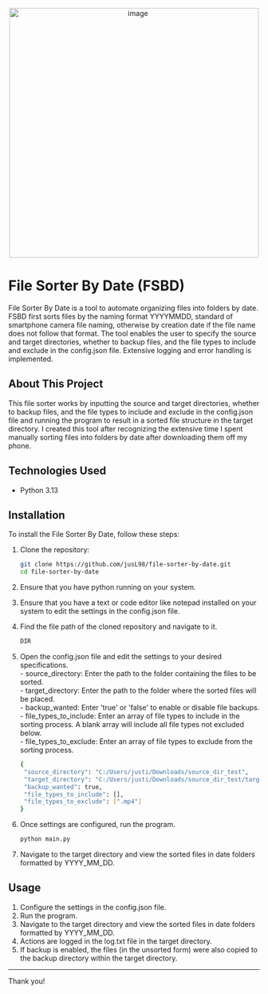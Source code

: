 <p align="center">
   <img width="500" alt="image" src=""/>
</p>

# File Sorter By Date (FSBD)
File Sorter By Date is a tool to automate organizing files into folders by date. FSBD first sorts files by the naming format YYYYMMDD, standard of smartphone camera file naming, otherwise by creation date if the file name does not follow that format. The tool enables the user to specify the source and target directories, whether to backup files, and the file types to include and exclude in the config.json file. Extensive logging and error handling is implemented.

## About This Project
This file sorter works by inputting the source and target directories, whether to backup files, and the file types to include and exclude in the config.json file and running the program to result in a sorted file structure in the target directory. I created this tool after recognizing the extensive time I spent manually sorting files into folders by date after downloading them off my phone.

## Technologies Used
- Python 3.13

## Installation
To install the File Sorter By Date, follow these steps:

1. Clone the repository:

   ```bash
   git clone https://github.com/jusL98/file-sorter-by-date.git
   cd file-sorter-by-date
   ```

2. Ensure that you have python running on your system.

3. Ensure that you have a text or code editor like notepad installed on your system to edit the settings in the config.json file.

4. Find the file path of the cloned repository and navigate to it.
   ```bash
   DIR
   ```

5. Open the config.json file and edit the settings to your desired specifications.
<br> - source_directory: Enter the path to the folder containing the files to be sorted.
<br> - target_directory: Enter the path to the folder where the sorted files will be placed.
<br> - backup_wanted: Enter 'true' or 'false' to enable or disable file backups.
<br> - file_types_to_include: Enter an array of file types to include in the sorting process. A blank array will include all file types not excluded below.
<br> - file_types_to_exclude: Enter an array of file types to exclude from the sorting process.
   ```bash
   {
    "source_directory": "C:/Users/justi/Downloads/source_dir_test",
    "target_directory": "C:/Users/justi/Downloads/source_dir_test/target_dir_test",
    "backup_wanted": true,
    "file_types_to_include": [],
    "file_types_to_exclude": [".mp4"]
   }
   ```

6. Once settings are configured, run the program.
   ```bash
   python main.py
   ```

7. Navigate to the target directory and view the sorted files in date folders formatted by YYYY_MM_DD.
## Usage
1. Configure the settings in the config.json file.
2. Run the program.
3. Navigate to the target directory and view the sorted files in date folders formatted by YYYY_MM_DD.
4. Actions are logged in the log.txt file in the target directory.
5. If backup is enabled, the files (in the unsorted form) were also copied to the backup directory within the target directory.

---

Thank you!
